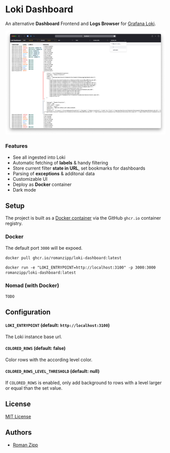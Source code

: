# Loki Dashboard

An alternative **Dashboard** Frontend and **Logs Browser** for [Grafana Loki](https://grafana.com/oss/loki/).

![](art/screenshot.png)

### Features

- See all ingested into Loki
- Automatic fetching of **labels** & handy filtering
- Store current filter **state in URL**, set bookmarks for dashboards
- Parsing of **exceptions** & additonal data
- Customizable UI
- Deploy as **Docker** container
- Dark mode

## Setup

The project is built as a [Docker container](https://github.com/romanzipp/Loki-Dashboard/pkgs/container/loki-dashboard) via the GitHub `ghcr.io` container registry.

### Docker

The default port `3000` will be expoed.

```
docker pull ghcr.io/romanzipp/loki-dashboard:latest
```

```
docker run -e "LOKI_ENTRYPOINT=http://localhost:3100" -p 3000:3000 romanzipp/loki-dashboard:latest
```

### Nomad (with Docker)

```
TODO
```

## Configuration

#### `LOKI_ENTRYPOINT` (default: `http://localhost:3100`)

The Loki instance base url.

#### `COLORED_ROWS` (default: false)

Color rows with the according level color.

#### `COLORED_ROWS_LEVEL_THRESHOLD` (default: null)

If `COLORED_ROWS` is enabled, only add background to rows with a level larger or equal than the set value.

## License

[MIT License](LICENSE.md)

## Authors

- [Roman Zipp](https://romanzipp.com)

